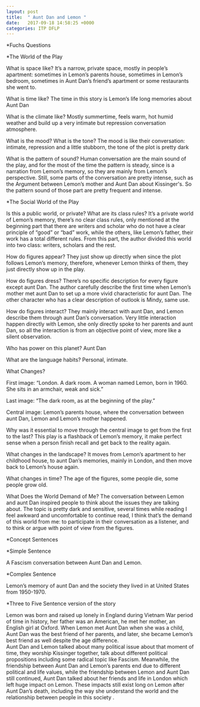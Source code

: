 ```yaml
---
layout: post
title:  " Aunt Dan and Lemon "
date:   2017-09-18 14:58:25 +0000
categories: ITP DFLP
---
```


*Fuchs Questions


*The World of the Play

What is space like? It’s a narrow, private space, mostly in people’s apartment: sometimes in Lemon’s parents house, sometimes in Lemon’s bedroom, sometimes in Aunt Dan’s friend’s apartment or some restaurants she went to.

What is time like? The time in this story is Lemon’s life long memories about Aunt Dan

What is the climate like?  Mostly summertime, feels warm, hot humid weather and build up a very intimate but repression conversation atmosphere. 

What is the mood? What is the tone? The mood is like their conversation: intimate, repression and a little stubborn, the tone of the plot is pretty dark

What is the pattern of sound? Human conversation are the main sound of the play, and for the most of the time the pattern is steady, since is a narration from Lemon’s memory, so they are mainly from Lemon’s perspective. Still, some parts of the conversation are pretty intense, such as the Argument between Lemon’s mother and Aunt Dan about Kissinger's. So the pattern sound of those part are pretty frequent and intense.


*The Social World of the Play


Is this a public world, or private? What are its class rules? It’s a private world of Lemon’s memory, there’s no clear class rules, only mentioned at the beginning part that there are writers and scholar who do not have a clear principle of  “good” or “bad” work, while the others, like Lemon’s father, their work has a total different rules. From this part, the author divided this world into two class: writers, scholars and the rest. 


How do figures appear? They just show up directly when since the plot follows Lemon’s memory, therefore, whenever Lemon thinks of them, they just directly show up in the play. 

How do figures dress? There’s no specific description for every figure except aunt Dan. The author carefully describe the first time when Lemon’s mother met aunt Dan to set up a more vivid characteristic for aunt Dan. The other character who has a clear description of outlook is Mindy, same use. 

How do figures interact? They mainly interact with aunt Dan, and Lemon describe them through aunt Dan’s conversation. Very little interaction happen directly with Lemon, she only directly spoke to her parents and aunt Dan, so all the interaction is from an objective point of view, more like a silent observation. 

Who has power on this planet?  Aunt Dan

What are the language habits?  Personal, intimate.

What Changes?

First image: “London. A dark room. A woman named Lemon, born in 1960. She sits in an armchair, weak and sick.”

Last image: “The dark room, as at the beginning of the play.”

Central image: Lemon’s parents house, where the conversation between aunt Dan, Lemon and Lemon’s mother happened.

Why was it essential to move through the central image to get from the first to the last? This play is a flashback of Lemon’s memory, it make perfect sense when a person finish recall and get back to the reality again. 

What changes in the landscape? It moves from Lemon’s apartment to her childhood house, to aunt Dan’s memories, mainly in London, and then move back to Lemon’s house again. 

What changes in time? The age of the figures, some people die, some people grow old. 

What Does the World Demand of Me?
The conversation between Lemon and aunt Dan inspired people to think about the issues they are talking about. The topic is pretty dark and sensitive, several times while reading I feel awkward and uncomfortable to continue read, I think that’s the demand of this world from me: to participate in their conversation as a listener, and to think or argue with point of view from the figures.

*Concept Sentences

*Simple Sentence

A Fascism conversation between Aunt Dan and Lemon. 

*Complex Sentence

Lemon’s memory of aunt Dan and the society they lived in at United States from 1950-1970. 

*Three to Five Sentence version of the story

Lemon was born and raised up lonely in England during Vietnam War period of time in history, her father was an American, he met her mother, an English girl at Oxford.
When Lemon met Aunt Dan when she was a child, Aunt Dan was the best friend of her parents, and later, she became Lemon’s best friend as well despite the age difference.  
Aunt Dan and Lemon talked about many political issue about that moment of time, they worship Kissinger together, talk about different political propositions including some radical topic like Fascism.
Meanwhile, the friendship between Aunt Dan and Lemon’s parents end due to different political and life values, while the friendship between Lemon and Aunt Dan still continued, Aunt Dan talked about her friends and life in London which left huge impact on Lemon. 
These impacts still exist long on Lemon after Aunt Dan’s death, including the way she understand the world and the relationship between people in this society . 
